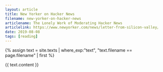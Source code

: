 ```yaml
---
layout: article
title: New Yorker on Hacker News
filename: new-yorker-on-hacker-news
articlename: The Lonely Work of Moderating Hacker News
articlelink: https://www.newyorker.com/news/letter-from-silicon-valley/the-lonely-work-of-moderating-hacker-news
date: 2019-08-08
tags: [reading]
---
```


{% assign text = site.texts
    | where_exp:"text", "text.filename == page.filename" 
    | first %}

{{ text.content }}
